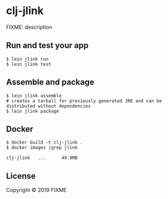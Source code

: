 # clj-jlink

FIXME: description

## Run and test your app

    $ lein jlink run
    $ lein jlink test

## Assemble and package

    $ lein jlink assemble
    # creates a tarball for previously generated JRE and can be distributed without dependencies
    $ lein jlink package

## Docker

    $ docker build -t clj-jlink .
    $ docker images |grep jlink

    clj-jlink   ...      49.9MB

## License

Copyright © 2019 FIXME
